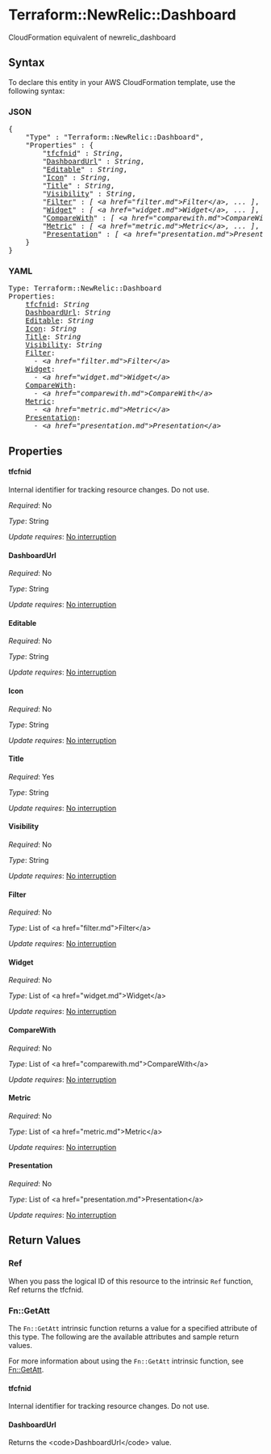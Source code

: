 # Terraform::NewRelic::Dashboard

CloudFormation equivalent of newrelic_dashboard

## Syntax

To declare this entity in your AWS CloudFormation template, use the following syntax:

### JSON

<pre>
{
    "Type" : "Terraform::NewRelic::Dashboard",
    "Properties" : {
        "<a href="#tfcfnid" title="tfcfnid">tfcfnid</a>" : <i>String</i>,
        "<a href="#dashboardurl" title="DashboardUrl">DashboardUrl</a>" : <i>String</i>,
        "<a href="#editable" title="Editable">Editable</a>" : <i>String</i>,
        "<a href="#icon" title="Icon">Icon</a>" : <i>String</i>,
        "<a href="#title" title="Title">Title</a>" : <i>String</i>,
        "<a href="#visibility" title="Visibility">Visibility</a>" : <i>String</i>,
        "<a href="#filter" title="Filter">Filter</a>" : <i>[ &lt;a href=&#34;filter.md&#34;&gt;Filter&lt;/a&gt;, ... ]</i>,
        "<a href="#widget" title="Widget">Widget</a>" : <i>[ &lt;a href=&#34;widget.md&#34;&gt;Widget&lt;/a&gt;, ... ]</i>,
        "<a href="#comparewith" title="CompareWith">CompareWith</a>" : <i>[ &lt;a href=&#34;comparewith.md&#34;&gt;CompareWith&lt;/a&gt;, ... ]</i>,
        "<a href="#metric" title="Metric">Metric</a>" : <i>[ &lt;a href=&#34;metric.md&#34;&gt;Metric&lt;/a&gt;, ... ]</i>,
        "<a href="#presentation" title="Presentation">Presentation</a>" : <i>[ &lt;a href=&#34;presentation.md&#34;&gt;Presentation&lt;/a&gt;, ... ]</i>
    }
}
</pre>

### YAML

<pre>
Type: Terraform::NewRelic::Dashboard
Properties:
    <a href="#tfcfnid" title="tfcfnid">tfcfnid</a>: <i>String</i>
    <a href="#dashboardurl" title="DashboardUrl">DashboardUrl</a>: <i>String</i>
    <a href="#editable" title="Editable">Editable</a>: <i>String</i>
    <a href="#icon" title="Icon">Icon</a>: <i>String</i>
    <a href="#title" title="Title">Title</a>: <i>String</i>
    <a href="#visibility" title="Visibility">Visibility</a>: <i>String</i>
    <a href="#filter" title="Filter">Filter</a>: <i>
      - &lt;a href=&#34;filter.md&#34;&gt;Filter&lt;/a&gt;</i>
    <a href="#widget" title="Widget">Widget</a>: <i>
      - &lt;a href=&#34;widget.md&#34;&gt;Widget&lt;/a&gt;</i>
    <a href="#comparewith" title="CompareWith">CompareWith</a>: <i>
      - &lt;a href=&#34;comparewith.md&#34;&gt;CompareWith&lt;/a&gt;</i>
    <a href="#metric" title="Metric">Metric</a>: <i>
      - &lt;a href=&#34;metric.md&#34;&gt;Metric&lt;/a&gt;</i>
    <a href="#presentation" title="Presentation">Presentation</a>: <i>
      - &lt;a href=&#34;presentation.md&#34;&gt;Presentation&lt;/a&gt;</i>
</pre>

## Properties

#### tfcfnid

Internal identifier for tracking resource changes. Do not use.

_Required_: No

_Type_: String

_Update requires_: [No interruption](https://docs.aws.amazon.com/AWSCloudFormation/latest/UserGuide/using-cfn-updating-stacks-update-behaviors.html#update-no-interrupt)

#### DashboardUrl

_Required_: No

_Type_: String

_Update requires_: [No interruption](https://docs.aws.amazon.com/AWSCloudFormation/latest/UserGuide/using-cfn-updating-stacks-update-behaviors.html#update-no-interrupt)

#### Editable

_Required_: No

_Type_: String

_Update requires_: [No interruption](https://docs.aws.amazon.com/AWSCloudFormation/latest/UserGuide/using-cfn-updating-stacks-update-behaviors.html#update-no-interrupt)

#### Icon

_Required_: No

_Type_: String

_Update requires_: [No interruption](https://docs.aws.amazon.com/AWSCloudFormation/latest/UserGuide/using-cfn-updating-stacks-update-behaviors.html#update-no-interrupt)

#### Title

_Required_: Yes

_Type_: String

_Update requires_: [No interruption](https://docs.aws.amazon.com/AWSCloudFormation/latest/UserGuide/using-cfn-updating-stacks-update-behaviors.html#update-no-interrupt)

#### Visibility

_Required_: No

_Type_: String

_Update requires_: [No interruption](https://docs.aws.amazon.com/AWSCloudFormation/latest/UserGuide/using-cfn-updating-stacks-update-behaviors.html#update-no-interrupt)

#### Filter

_Required_: No

_Type_: List of &lt;a href=&#34;filter.md&#34;&gt;Filter&lt;/a&gt;

_Update requires_: [No interruption](https://docs.aws.amazon.com/AWSCloudFormation/latest/UserGuide/using-cfn-updating-stacks-update-behaviors.html#update-no-interrupt)

#### Widget

_Required_: No

_Type_: List of &lt;a href=&#34;widget.md&#34;&gt;Widget&lt;/a&gt;

_Update requires_: [No interruption](https://docs.aws.amazon.com/AWSCloudFormation/latest/UserGuide/using-cfn-updating-stacks-update-behaviors.html#update-no-interrupt)

#### CompareWith

_Required_: No

_Type_: List of &lt;a href=&#34;comparewith.md&#34;&gt;CompareWith&lt;/a&gt;

_Update requires_: [No interruption](https://docs.aws.amazon.com/AWSCloudFormation/latest/UserGuide/using-cfn-updating-stacks-update-behaviors.html#update-no-interrupt)

#### Metric

_Required_: No

_Type_: List of &lt;a href=&#34;metric.md&#34;&gt;Metric&lt;/a&gt;

_Update requires_: [No interruption](https://docs.aws.amazon.com/AWSCloudFormation/latest/UserGuide/using-cfn-updating-stacks-update-behaviors.html#update-no-interrupt)

#### Presentation

_Required_: No

_Type_: List of &lt;a href=&#34;presentation.md&#34;&gt;Presentation&lt;/a&gt;

_Update requires_: [No interruption](https://docs.aws.amazon.com/AWSCloudFormation/latest/UserGuide/using-cfn-updating-stacks-update-behaviors.html#update-no-interrupt)

## Return Values

### Ref

When you pass the logical ID of this resource to the intrinsic `Ref` function, Ref returns the tfcfnid.

### Fn::GetAtt

The `Fn::GetAtt` intrinsic function returns a value for a specified attribute of this type. The following are the available attributes and sample return values.

For more information about using the `Fn::GetAtt` intrinsic function, see [Fn::GetAtt](https://docs.aws.amazon.com/AWSCloudFormation/latest/UserGuide/intrinsic-function-reference-getatt.html).

#### tfcfnid

Internal identifier for tracking resource changes. Do not use.

#### DashboardUrl

Returns the &lt;code&gt;DashboardUrl&lt;/code&gt; value.

